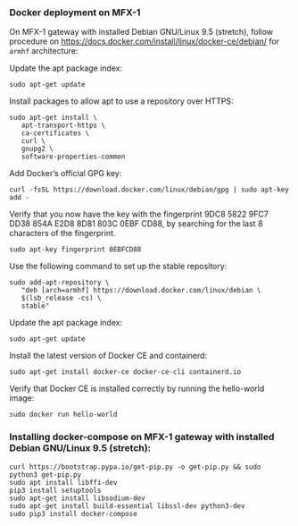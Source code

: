 ### Docker deployment on MFX-1

On MFX-1 gateway with installed Debian GNU/Linux 9.5 (stretch), follow procedure on https://docs.docker.com/install/linux/docker-ce/debian/ for `armhf` architecture:

Update the apt package index:

```
sudo apt-get update
```
Install packages to allow apt to use a repository over HTTPS:

```
sudo apt-get install \
   apt-transport-https \ 
   ca-certificates \ 
   curl \ 
   gnupg2 \ 
   software-properties-common
```
Add Docker’s official GPG key:

```
curl -fsSL https://download.docker.com/linux/debian/gpg | sudo apt-key add -
```

Verify that you now have the key with the fingerprint 9DC8 5822 9FC7 DD38 854A E2D8 8D81 803C 0EBF CD88, by searching for the last 8 characters of the fingerprint.
```
sudo apt-key fingerprint 0EBFCD88
```

Use the following command to set up the stable repository:
```
sudo add-apt-repository \
   "deb [arch=armhf] https://download.docker.com/linux/debian \
   $(lsb_release -cs) \
   stable"
```
Update the apt package index:
```
sudo apt-get update
```
Install the latest version of Docker CE and containerd:

```
sudo apt-get install docker-ce docker-ce-cli containerd.io
```

Verify that Docker CE is installed correctly by running the hello-world image:
```
sudo docker run hello-world
```

### Installing docker-compose on MFX-1 gateway with installed Debian GNU/Linux 9.5 (stretch):

```
curl https://bootstrap.pypa.io/get-pip.py -o get-pip.py && sudo python3 get-pip.py
sudo apt install libffi-dev
pip3 install setuptools
sudo apt-get install libsodium-dev
sudo apt-get install build-essential libssl-dev python3-dev
sudo pip3 install docker-compose
```